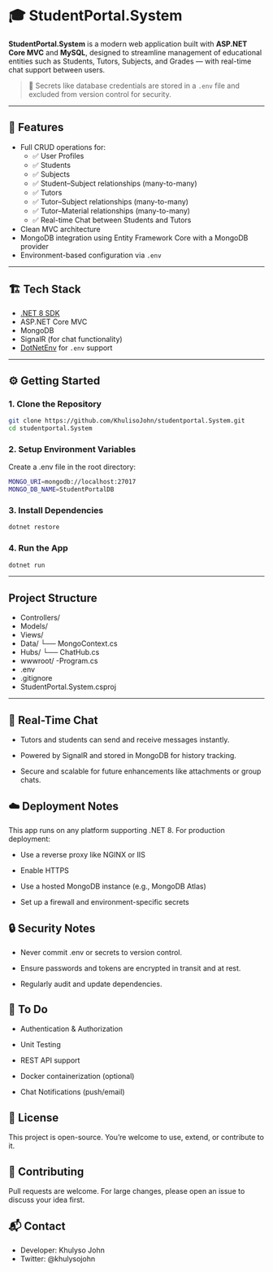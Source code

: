 # 🎓 StudentPortal.System

**StudentPortal.System** is a modern web application built with **ASP.NET Core MVC** and **MySQL**, designed to streamline management of educational entities such as Students, Tutors, Subjects, and Grades — with real-time chat support between users.

> 🔐 Secrets like database credentials are stored in a `.env` file and excluded from version control for security.

---

## 🚀 Features

- Full CRUD operations for:
  - ✅ User Profiles
  - ✅ Students
  - ✅ Subjects
  - ✅ Student–Subject relationships (many-to-many)
  - ✅ Tutors
  - ✅ Tutor–Subject relationships (many-to-many)
  - ✅ Tutor–Material relationships (many-to-many)
  - ✅ Real-time Chat between Students and Tutors
- Clean MVC architecture
- MongoDB integration using Entity Framework Core with a MongoDB provider
- Environment-based configuration via `.env`

---

## 🏗️ Tech Stack

- [.NET 8 SDK](https://dotnet.microsoft.com/en-us/download)
- ASP.NET Core MVC
- MongoDB
- SignalR (for chat functionality)
- [DotNetEnv](https://www.nuget.org/packages/DotNetEnv) for `.env` support

---

## ⚙️ Getting Started

### 1. Clone the Repository

```bash
git clone https://github.com/KhulisoJohn/studentportal.System.git
cd studentportal.System
```
### 2. Setup Environment Variables
Create a .env file in the root directory:

```bash
MONGO_URI=mongodb://localhost:27017
MONGO_DB_NAME=StudentPortalDB
```
### 3. Install Dependencies

```bash
dotnet restore
```

### 4. Run the App

```bash
dotnet run
```
---

## Project Structure

- Controllers/
- Models/
- Views/
- Data/
   └── MongoContext.cs
- Hubs/
    └── ChatHub.cs
- wwwroot/
-Program.cs
- .env
- .gitignore
- StudentPortal.System.csproj

---
## 💬 Real-Time Chat

- Tutors and students can send and receive messages instantly.

- Powered by SignalR and stored in MongoDB for history tracking.

- Secure and scalable for future enhancements like attachments or group chats.

## ☁️ Deployment Notes

This app runs on any platform supporting .NET 8. For production deployment:

- Use a reverse proxy like NGINX or IIS

- Enable HTTPS

- Use a hosted MongoDB instance (e.g., MongoDB Atlas)

- Set up a firewall and environment-specific secrets

 ## 🔒 Security Notes
 
- Never commit .env or secrets to version control.

- Ensure passwords and tokens are encrypted in transit and at rest.

- Regularly audit and update dependencies.

  

## 📌 To Do
 - Authentication & Authorization

-  Unit Testing

-  REST API support

 - Docker containerization (optional)

 - Chat Notifications (push/email)

## 📄 License
This project is open-source. You’re welcome to use, extend, or contribute to it.

## 🤝 Contributing
Pull requests are welcome. For large changes, please open an issue to discuss your idea first.

## 📬 Contact
- Developer: Khulyso John
- Twitter: @khulysojohn



